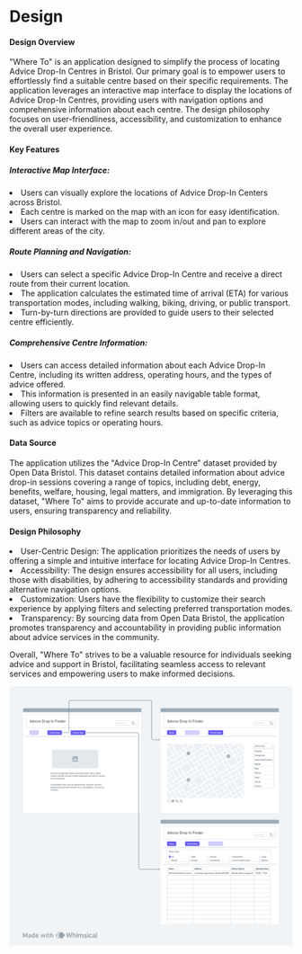 # Design

<h4> Design Overview </h4>
<p> "Where To" is an application designed to simplify the process of locating Advice Drop-In Centres in Bristol. Our primary goal is to empower users to effortlessly find a suitable centre based on their specific requirements. The application leverages an interactive map interface to display the locations of Advice Drop-In Centres, providing users with navigation options and comprehensive information about each centre. The design philosophy focuses on user-friendliness, accessibility, and customization to enhance the overall user experience.</p>

<h4>Key Features</h4>
<h5>Interactive Map Interface:</h5>
<li> Users can visually explore the locations of Advice Drop-In Centers across Bristol. </li>
<li> Each centre is marked on the map with an icon for easy identification.</li>
<li> Users can interact with the map to zoom in/out and pan to explore different areas of the city.</li>

<h5>Route Planning and Navigation:</h5>
<li>Users can select a specific Advice Drop-In Centre and receive a direct route from their current location.</li>
<li>The application calculates the estimated time of arrival (ETA) for various transportation modes, including walking, biking, driving, or public transport.</li>
<li>Turn-by-turn directions are provided to guide users to their selected centre efficiently.</li>


<h5>Comprehensive Centre Information:</h5>
<li>Users can access detailed information about each Advice Drop-In Centre, including its written address, operating hours, and the types of advice offered.</li>
<li>This information is presented in an easily navigable table format, allowing users to quickly find relevant details.</li>
<li>Filters are available to refine search results based on specific criteria, such as advice topics or operating hours.</li>

<h4>Data Source </h4>

<p> The application utilizes the "Advice Drop-In Centre" dataset provided by Open Data Bristol.
This dataset contains detailed information about advice drop-in sessions covering a range of topics, including debt, energy, benefits, welfare, housing, legal matters, and immigration.
By leveraging this dataset, "Where To" aims to provide accurate and up-to-date information to users, ensuring transparency and reliability.</p>

<h4> Design Philosophy</h4>

<li>User-Centric Design: The application prioritizes the needs of users by offering a simple and intuitive interface for locating Advice Drop-In Centres.</li>
<li>Accessibility: The design ensures accessibility for all users, including those with disabilities, by adhering to accessibility standards and providing alternative navigation options.</li>
<li>Customization: Users have the flexibility to customize their search experience by applying filters and selecting preferred transportation modes.</li>
<li>Transparency: By sourcing data from Open Data Bristol, the application promotes transparency and accountability in providing public information about advice services in the community.</li>
<p> Overall, "Where To" strives to be a valuable resource for individuals seeking advice and support in Bristol, facilitating seamless access to relevant services and empowering users to make informed decisions.</p>


![Insert your wireframe/wireflow here](images/wireframe2.png)

